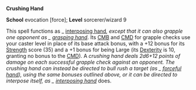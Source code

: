 **Crushing Hand**

**School** evocation [force]; **Level** sorcerer/wizard 9

This spell functions as _ [interposing hand](interposingHand.md#_interposing-hand)_, except that it can also grapple one opponent as _ [grasping hand](graspingHand.md#_grasping-hand)_. Its [CMB](../combat.md#_combat-maneuver-bonus) and [CMD](../combat.md#_combat-maneuver-defense) for grapple checks use your caster level in place of its base attack bonus, with a +12 bonus for its [Strength](../gettingStarted.md#_strength) score (35) and a +1 bonus for being Large (its [Dexterity](../gettingStarted.md#_dexterity) is 10, granting no bonus to the [CMD](../combat.md#_combat-maneuver-defense)). A _crushing hand _deals 2d6+12 points of damage on each successful grapple check against an opponent. The _crushing hand_ can instead be directed to bull rush a target (as _ [forceful hand](forcefulHand.md#_forceful-hand)_), using the same bonuses outlined above, or it can be directed to interpose itself, as _ [interposing hand](interposingHand.md#_interposing-hand)_ does.

